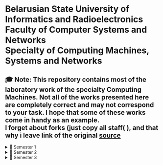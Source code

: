 # Belarusian State University of Informatics and Radioelectronics<br> Faculty of Computer Systems and Networks<br> Specialty of Computing Machines, Systems and Networks


🎓 Note:
This repository contains most of the laboratory work of the specialty Computing Machines. Not all of the works presented here are completely correct and may not correspond to your task. I hope that some of these works come in handy as an example.<br>
I forget about forks (just copy all staff( ), and that why i leave link of the original [source](https://github.com/steppbol/bsuir-csn-cmsn-helper)
---
<details>
<summary>📘 Semester 1</summary>

- [✅**Основы алгоритмизации и программирования**](https://github.com/Xotab413/bsuir/tree/main/semester-1/fundamentals-of-algorithmization-and-programming) [`C`](https://github.com/Xotab413/bsuir/search?l=C) [`C++`](https://github.com/Xotab413/bsuir/search?l=C++)
- [✅**Инженерная и компьютерная графика**](https://github.com/Xotab413/bsuir/tree/main/semester-1/computer-engineering-graphics)

</details>

<details>
<summary>📘 Semester 2</summary>

- [✅**Основы алгоритмизации и программирования**](https://github.com/Xotab413/bsuir/tree/main/semester-2/fundamentals-of-algorithmization-and-programming) [`C`](https://github.com/Xotab413/bsuir/search?l=C) [`C++`](https://github.com/Xotab413/bsuir/search?l=C++)
- [✅**Арифметические и логические основы вычислительной техники**](https://github.com/Xotab413/bsuir/tree/main/semester-2/arithmetic-and-logical-foundations-of-computer-technology)

</details>

<details>
<summary>📘 Semester 3</summary>

- [✅**Конструирование программ и языки программирования**](https://github.com/Xotab413/bsuir/tree/main/semester-3/programming-design-and-programming-languages) [`C`](https://github.com/Xotab413/bsuir/search?l=C) [`C++`](https://github.com/Xotab413/bsuir/search?l=C%2B%2B)
- [✅**Теория электрических цепей**](https://github.com/Xotab413/bsuir/tree/main/semester-3/electrical-circuit-theory)
</details>
